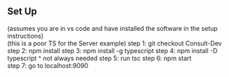 ## Set Up  
(assumes you are in vs code and have installed the software in the setup instructions)  
(this is a poor TS for the Server example)
step 1: git checkout Consult-Dev
step 2: npm install
step 3: npm install -g typescript
step 4: npm install -D typescript
^ not always needed
step 5: run tsc
step 6: npm start  
step 7: go to localhost:9090  